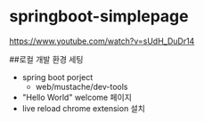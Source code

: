 # springboot-simplepage

https://www.youtube.com/watch?v=sUdH_DuDr14

##로컬 개발 환경 세팅
* spring boot porject
    * web/mustache/dev-tools
* "Hello World" welcome 페이지
* live reload chrome extension 설치

